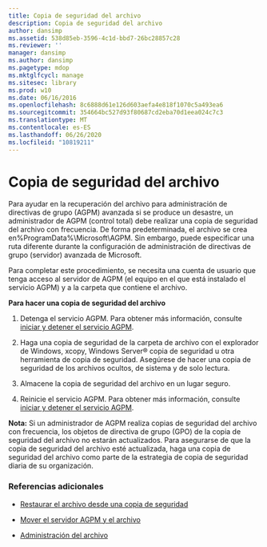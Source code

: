 ```yaml
---
title: Copia de seguridad del archivo
description: Copia de seguridad del archivo
author: dansimp
ms.assetid: 538d85eb-3596-4c1d-bbd7-26bc28857c28
ms.reviewer: ''
manager: dansimp
ms.author: dansimp
ms.pagetype: mdop
ms.mktglfcycl: manage
ms.sitesec: library
ms.prod: w10
ms.date: 06/16/2016
ms.openlocfilehash: 8c6888d61e126d603aefa4e818f1070c5a493ea6
ms.sourcegitcommit: 354664bc527d93f80687cd2eba70d1eea024c7c3
ms.translationtype: MT
ms.contentlocale: es-ES
ms.lasthandoff: 06/26/2020
ms.locfileid: "10819211"
---
```

# Copia de seguridad del archivo


Para ayudar en la recuperación del archivo para administración de directivas de grupo (AGPM) avanzada si se produce un desastre, un administrador de AGPM (control total) debe realizar una copia de seguridad del archivo con frecuencia. De forma predeterminada, el archivo se crea en%ProgramData%\\Microsoft\\AGPM. Sin embargo, puede especificar una ruta diferente durante la configuración de administración de directivas de grupo (servidor) avanzada de Microsoft.

Para completar este procedimiento, se necesita una cuenta de usuario que tenga acceso al servidor de AGPM (el equipo en el que está instalado el servicio AGPM) y a la carpeta que contiene el archivo.

**Para hacer una copia de seguridad del archivo**

1.  Detenga el servicio AGPM. Para obtener más información, consulte [iniciar y detener el servicio AGPM](start-and-stop-the-agpm-service-agpm40.md).

2.  Haga una copia de seguridad de la carpeta de archivo con el explorador de Windows, xcopy, Windows Server® copia de seguridad u otra herramienta de copia de seguridad. Asegúrese de hacer una copia de seguridad de los archivos ocultos, de sistema y de solo lectura.

3.  Almacene la copia de seguridad del archivo en un lugar seguro.

4.  Reinicie el servicio AGPM. Para obtener más información, consulte [iniciar y detener el servicio AGPM](start-and-stop-the-agpm-service-agpm40.md).

**Nota:**  Si un administrador de AGPM realiza copias de seguridad del archivo con frecuencia, los objetos de directiva de grupo (GPO) de la copia de seguridad del archivo no estarán actualizados. Para asegurarse de que la copia de seguridad del archivo esté actualizada, haga una copia de seguridad del archivo como parte de la estrategia de copia de seguridad diaria de su organización.

 

### Referencias adicionales

-   [Restaurar el archivo desde una copia de seguridad](restore-the-archive-from-a-backup-agpm40.md)

-   [Mover el servidor AGPM y el archivo](move-the-agpm-server-and-the-archive-agpm40.md)

-   [Administración del archivo](managing-the-archive-agpm40.md)

 

 





